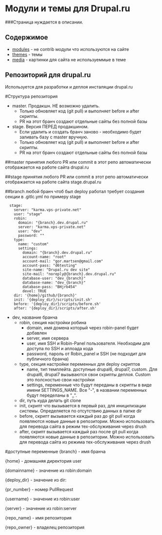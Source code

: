 
# Модули и темы для Drupal.ru
###Страница нуждается в описании.

## Содержимое
- [modules](https://github.com/DrupalRu/d6/tree/master/modules) - не contrib модули что используются на сайте
- [themes](https://github.com/DrupalRu/d6/tree/master/themes) - темы
- [media](https://github.com/DrupalRu/d6/tree/master/media) - картинки для сайта не используеммые в теме

## Репозиторий для drupal.ru
Используется для разработки и деплоя инсталяции drupal.ru

#Структура репозитория

- master. Продакшн. НЕ возможно удалить. 
  - Только обновляет код (git pull) и выполняет before и after скрипты. 
  - PR на этот бранч создают отдельные сайты без полной базы
- stage. Версия ПЕРЕД продакшином. 
  - Если удалить и создать бранч заново - необходимо будет заливать базу с master вручную.
  - Только обновляет код (git pull) и выполняет before и after скрипты. 
  - PR на этот бранч создают отдельные сайты без полной базы

##master
принятия любого PR или commit в этот репо автоматически отображается на работе сайта drupal.ru

##stage
принятия любого PR или commit в этот репо автоматически отображается на работе сайта stage.drupal.ru

##branch
любой бранч чтоб был deploy работал требует создания секции в .gitlc.yml по примеру stage
```
  stage:
    server: "karma.vps-private.net"
    user: "stage"
    robin:
      domain: "{branch}.dev.drupal.ru"
      server: "karma.vps-private.net"
      user: "dev"
      password: ""
    type:
      name: "custom"
      settings:
        domain: "{branch}.dev.drupal.ru"
        account-name: "root"
        account-mail: "gor.martsen@gmail.com"
        account-pass: "d6testing"
        site-name: "Drupal.ru dev site"
        site-mail: "noreply@{branch}.dev.drupal.ru"
        database-user: "dev_{branch}"
        database-name: "dev_{branch}"
        database-pass: "BHjrb454"
        devel: TRUE
    dir: '{home}/github/{branch}'
    init: '{deploy_dir}/scripts/init.sh'
    before: '{deploy_dir}/scripts/before.sh'
    after: '{deploy_dir}/scripts/after.sh'    
```
- dev, название бранча
  - robin, секция настройки робина
    - domain, имя домена который через robin-panel будет добавлен
    - server, имя сервера
    - user, имя SSH и Robin-Panel пользователя. Необходим для доступа по SSH и аплоада кода
    - password, пароль от Robin_panel и SSH (не подходит для публичного бранча)
  - type, секция настройки переменных для deploy скриптов
    - name, тип темплейта. доступные drupal6, drupal7, custom. Для drupal6, drupal7 вызываются свои скрипты деплоя. Custom это полсностью свои настройки
    - settings, переменные что будут переданы в скрипты в виде имени SETTINGS_NAME. Все "-", в названии переменных будут переделаны в "_".
  - dir, путь куда делать git clone 
  - init,  скрипт что вызывается в первый раз, для иницилизации системы. Определяется по отсутствию данных в папке dir
  - before, скрипт вызывается каждый раз до git pull когда появляются новые данные в репозитории. Можно использовать для перевода сайта в режим тех-обслуживания через drush
  - after, скрипт вызывается каждый раз после git pull когда появляются новые данные в репозитории. Можно использовать для перевода сайта из режима тех-обслуживания через drush
   
   
   
#доступные переменные
{branch} - имя бранча

{home} - домашняя директория user

{domainname} - значение из robin:domain

{deploy_dir} - значение из dir:

{pr_number} - номер PullRequest

{username} - значение из robin:user

{server} - значение из robin:server

{repo_name} - имя репозитория

{repo_owner} - владелец репозитория
